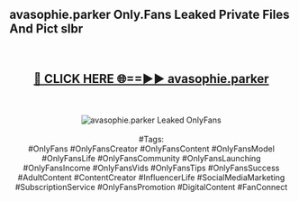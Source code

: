 <h2>avasophie.parker Only.Fans Leaked Private Files And Pict slbr</h2>
<br>
<div align="center">
<h2><a href="https://mediafiles.top/avasophie.parker" rel="nofollow">🔴 CLICK HERE 🌐==►► avasophie.parker</a></h2>
<br>
<br>
<a href="https://mediafiles.top/avasophie.parker" rel="nofollow" data-target="animated-image.originalLink"><img src="https://i.ibb.co.com/WyWwxjT/player-gif2.gif" alt="avasophie.parker Leaked OnlyFans" style="max-width: 100%; display: inline-block;" data-target="animated-image.originalImage"></a>
<br><br>
#Tags:
<br>
#OnlyFans #OnlyFansCreator #OnlyFansContent #OnlyFansModel #OnlyFansLife #OnlyFansCommunity #OnlyFansLaunching #OnlyFansIncome #OnlyFansVids #OnlyFansTips #OnlyFansSuccess #AdultContent #ContentCreator #InfluencerLife #SocialMediaMarketing #SubscriptionService #OnlyFansPromotion #DigitalContent #FanConnect
</div>
<br>
